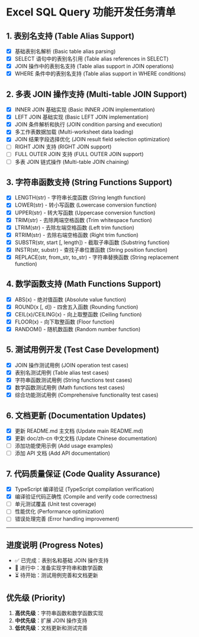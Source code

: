 # Excel SQL Query 功能开发任务清单

## 1. 表别名支持 (Table Alias Support)
- [x] 基础表别名解析 (Basic table alias parsing)
- [x] SELECT 语句中的表别名引用 (Table alias references in SELECT)
- [x] JOIN 操作中的表别名支持 (Table alias support in JOIN operations)
- [x] WHERE 条件中的表别名支持 (Table alias support in WHERE conditions)

## 2. 多表 JOIN 操作支持 (Multi-table JOIN Support)
- [x] INNER JOIN 基础实现 (Basic INNER JOIN implementation)
- [x] LEFT JOIN 基础实现 (Basic LEFT JOIN implementation)
- [x] JOIN 条件解析和执行 (JOIN condition parsing and execution)
- [x] 多工作表数据加载 (Multi-worksheet data loading)
- [x] JOIN 结果字段选择优化 (JOIN result field selection optimization)
- [ ] RIGHT JOIN 支持 (RIGHT JOIN support)
- [ ] FULL OUTER JOIN 支持 (FULL OUTER JOIN support)
- [ ] 多表 JOIN 链式操作 (Multi-table JOIN chaining)

## 3. 字符串函数支持 (String Functions Support)
- [x] LENGTH(str) - 字符串长度函数 (String length function)
- [x] LOWER(str) - 转小写函数 (Lowercase conversion function)
- [x] UPPER(str) - 转大写函数 (Uppercase conversion function)
- [x] TRIM(str) - 去除两端空格函数 (Trim whitespace function)
- [x] LTRIM(str) - 去除左端空格函数 (Left trim function)
- [x] RTRIM(str) - 去除右端空格函数 (Right trim function)
- [x] SUBSTR(str, start [, length]) - 截取子串函数 (Substring function)
- [x] INSTR(str, substr) - 查找子串位置函数 (String position function)
- [x] REPLACE(str, from_str, to_str) - 字符串替换函数 (String replacement function)

## 4. 数学函数支持 (Math Functions Support)
- [x] ABS(x) - 绝对值函数 (Absolute value function)
- [x] ROUND(x [, d]) - 四舍五入函数 (Rounding function)
- [x] CEIL(x)/CEILING(x) - 向上取整函数 (Ceiling function)
- [x] FLOOR(x) - 向下取整函数 (Floor function)
- [x] RANDOM() - 随机数函数 (Random number function)

## 5. 测试用例开发 (Test Case Development)
- [x] JOIN 操作测试用例 (JOIN operation test cases)
- [x] 表别名测试用例 (Table alias test cases)
- [x] 字符串函数测试用例 (String functions test cases)
- [x] 数学函数测试用例 (Math functions test cases)
- [x] 综合功能测试用例 (Comprehensive functionality test cases)

## 6. 文档更新 (Documentation Updates)
- [x] 更新 README.md 主文档 (Update main README.md)
- [x] 更新 doc/zh-cn 中文文档 (Update Chinese documentation)
- [ ] 添加功能使用示例 (Add usage examples)
- [ ] 添加 API 文档 (Add API documentation)

## 7. 代码质量保证 (Code Quality Assurance)
- [x] TypeScript 编译验证 (TypeScript compilation verification)
- [x] 编译验证代码正确性 (Compile and verify code correctness)
- [ ] 单元测试覆盖 (Unit test coverage)
- [ ] 性能优化 (Performance optimization)
- [ ] 错误处理完善 (Error handling improvement)

---

## 进度说明 (Progress Notes)
- ✅ 已完成：表别名和基础 JOIN 操作支持
- 🚧 进行中：准备实现字符串和数学函数
- ⏳ 待开始：测试用例完善和文档更新

## 优先级 (Priority)
1. **高优先级**：字符串函数和数学函数实现
2. **中优先级**：扩展 JOIN 操作支持
3. **低优先级**：文档更新和测试完善